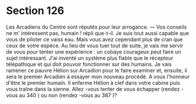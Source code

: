 # Section 126

Les Arcadiens du Centre sont réputés pour leur arrogance.
— Vos conseils ne m' intéressent pas, humain ! répli que-t-il. Je
suis tout aussi capable que vous de piloter ce vaiss eau. Mais vous
avez cependant plus de cran que ceux de votre espèce. Au lieu de
vous tuer tout de suite, je vais me servir de vous pour tenter une
expérience : un cobaye courageux peut faire un sujet intéressant.
J'ai inventé un système plus fiable que le récepteur télépathique
et qui  doit  pouvoir fonctionner sur des humains. Je vais
ramener ce pauvre Hélion sur Arcadion pour le faire examiner et,
ensuite, il sera le premier Arcadien à essayer mon nouveau
procédé. A vous l'honneur d'être le premier humain.
Il enferme Hélion à clef dans votre cabine puis vous traîne dans
la sienne. Allez -vous tenter de vous échapper (rendez -vous au
340 ) ou non (rendez -vous au 387 )?